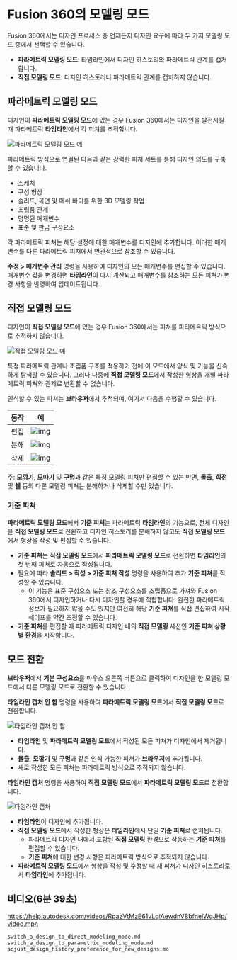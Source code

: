 Fusion 360의 모델링 모드
==================

Fusion 360에서는 디자인 프로세스 중 언제든지 디자인 요구에 따라 두 가지 모델링 모드 중에서 선택할 수 있습니다.

*   **파라메트릭 모델링 모드**: 타임라인에서 디자인 히스토리와 파라메트릭 관계를 캡처합니다.
*   **직접 모델링 모드**: 디자인 히스토리나 파라메트릭 관계를 캡처하지 않습니다.

파라메트릭 모델링 모드
------------

디자인이 **파라메트릭 모델링 모드**에 있는 경우 Fusion 360에서는 디자인을 발전시킬 때 파라메트릭 **타임라인**에서 각 피쳐를 추적합니다.

![파라메트릭 모델링 모드 예](https://help.autodesk.com/cloudhelp/KOR/Fusion-Assemble/images/example/pm-mode.png)

파라메트릭 방식으로 연결된 다음과 같은 강력한 피쳐 세트를 통해 디자인 의도를 구축할 수 있습니다.

*   스케치
*   구성 형상
*   솔리드, 곡면 및 메쉬 바디를 위한 3D 모델링 작업
*   조립품 관계
*   명명된 매개변수
*   표준 및 판금 구성요소

각 파라메트릭 피쳐는 해당 설정에 대한 매개변수를 디자인에 추가합니다. 이러한 매개변수를 다른 파라메트릭 피쳐에서 연관적으로 참조할 수 있습니다.

**수정 > 매개변수 관리** 명령을 사용하여 디자인의 모든 매개변수를 편집할 수 있습니다. 매개변수 값을 변경하면 **타임라인**이 다시 계산되고 매개변수를 참조하는 모든 피쳐가 변경 사항을 반영하여 업데이트됩니다.

직접 모델링 모드
---------

디자인이 **직접 모델링 모드**에 있는 경우 Fusion 360에서는 피쳐를 파라메트릭 방식으로 추적하지 않습니다.

![직접 모델링 모드 예](https://help.autodesk.com/cloudhelp/KOR/Fusion-Assemble/images/example/dm-mode.png)

특정 파라메트릭 관계나 조립품 구조를 적용하기 전에 이 모드에서 양식 및 기능을 신속하게 탐색할 수 있습니다. 그러나 나중에 **직접 모델링 모드**에서 작성한 형상을 개별 파라메트릭 피쳐와 관계로 변환할 수 없습니다.

인식할 수 있는 피쳐는 **브라우저**에서 추적되며, 여기서 다음을 수행할 수 있습니다.

|동작|예|
|:---:|:---:|
|편집|![img](https://help.autodesk.com/cloudhelp/KOR/Fusion-Assemble/images/example/dm-edit.png)|
|분해|![img](https://help.autodesk.com/cloudhelp/KOR/Fusion-Assemble/images/example/dm-dissolve.png)|
|삭제|![img](https://help.autodesk.com/cloudhelp/KOR/Fusion-Assemble/images/example/dm-delete.png)|


주: **모깎기**, **모따기** 및 **구멍**과 같은 특정 모델링 피쳐만 편집할 수 있는 반면, **돌출**, **회전** 및 **쉘** 등의 다른 모델링 피쳐는 분해하거나 삭제할 수만 있습니다.

### 기준 피쳐

**파라메트릭 모델링 모드**에서 **기준 피쳐**는 파라메트릭 **타임라인**의 기능으로, 전체 디자인을 **직접 모델링 모드**로 전환하고 디자인 히스토리를 분해하지 않고도 **직접 모델링 모드**에서 형상을 작성 및 편집할 수 있습니다.

*   **기준 피쳐**는 **직접 모델링 모드**에서 **파라메트릭 모델링 모드**로 전환하면 **타임라인**의 첫 번째 피쳐로 자동으로 작성됩니다.
*   필요에 따라 **솔리드 > 작성 > 기준 피쳐 작성** 명령을 사용하여 추가 **기준 피쳐**를 작성할 수 있습니다.
    *   이 기능은 표준 구성요소 또는 참조 구성요소를 조립품으로 가져와 Fusion 360에서 디자인하거나 다시 디자인할 경우에 적합합니다. 완전한 파라메트릭 정보가 필요하지 않을 수도 있지만 여전히 해당 **기준 피쳐**를 직접 편집하여 시작 쉐이프를 약간 조정할 수 있습니다.
*   **기준 피쳐**를 편집할 때 파라메트릭 디자인 내의 **직접 모델링** 세션인 **기준 피쳐 상황별 환경**을 시작합니다.

모드 전환
-----

**브라우저**에서 **기본 구성요소**를 마우스 오른쪽 버튼으로 클릭하여 디자인을 한 모델링 모드에서 다른 모델링 모드로 전환할 수 있습니다.

**타임라인 캡처 안 함** 명령을 사용하여 **파라메트릭 모델링 모드**에서 **직접 모델링 모드**로 전환합니다.

![타임라인 캡처 안 함](https://help.autodesk.com/cloudhelp/KOR/Fusion-Assemble/images/menu/do-not-capture-design-history.png)

*   **타임라인** 및 **파라메트릭 모델링 모드**에서 작성된 모든 피쳐가 디자인에서 제거됩니다.
*   **돌출**, **모깎기** 및 **구멍**과 같은 인식 가능한 피쳐가 **브라우저**에 추가됩니다.
*   새로 작성한 모든 피쳐는 파라메트릭 방식으로 추적되지 않습니다.

**타임라인 캡처** 명령을 사용하여 **직접 모델링 모드**에서 **파라메트릭 모델링 모드**로 전환합니다.

![타임라인 캡처](https://help.autodesk.com/cloudhelp/KOR/Fusion-Assemble/images/menu/capture-design-history.png)

*   **타임라인**이 디자인에 추가됩니다.
*   **직접 모델링 모드**에서 작성한 형상은 **타임라인**에서 단일 **기준 피쳐**로 캡처됩니다.
    *   파라메트릭 디자인 내에서 포함된 **직접 모델링** 환경으로 작동하는 **기준 피쳐**를 편집할 수 있습니다.
    *   **기준 피쳐**에 대한 변경 사항은 파라메트릭 방식으로 추적되지 않습니다.
*   **파라메트릭 모델링 모드**에서 형상을 작성 및 수정할 때 새 피쳐가 디자인 히스토리로서 **타임라인**에 추가됩니다.
## 비디오(6분 39초)
https://help.autodesk.com/videos/RpazVtMzE61vLqiAewdnV8bfnelWqJHp/video.mp4

```{toctree}
switch_a_design_to_direct_modeling_mode.md
switch_a_design_to_parametric_modeling_mode.md
adjust_design_history_preference_for_new_designs.md
```